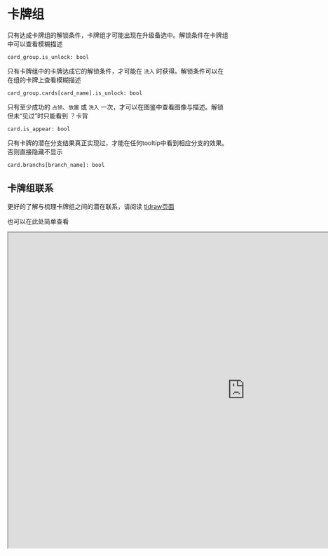 # 卡牌组

只有达成卡牌组的解锁条件，卡牌组才可能出现在升级备选中。解锁条件在卡牌组中可以查看模糊描述

```
card_group.is_unlock: bool
```

只有卡牌组中的卡牌达成它的解锁条件，才可能在 `洗入` 时获得。解锁条件可以在在组的卡牌上查看模糊描述

```
card_group.cards[card_name].is_unlock: bool
```

只有至少成功的 `占领`、`放置` 或 `洗入` 一次，才可以在图鉴中查看图像与描述。解锁但未“见过”时只能看到 ？卡背

```
card.is_appear: bool
```

只有卡牌的潜在分支结果真正实现过，才能在任何tooltip中看到相应分支的效果。否则直接隐藏不显示

```
card.branchs[branch_name]: bool
```

## 卡牌组联系

更好的了解与梳理卡牌组之间的潜在联系，请阅读 [tldraw页面](https://www.tldraw.com/p/56id4csFIRmoPfq1bX9s1?d=v-72.312.1935.1100.page)

也可以在此处简单查看

<iframe src="https://www.tldraw.com/p/56id4csFIRmoPfq1bX9s1?d=v-72.312.1935.1100.page" width="1080" height="720"></iframe>
